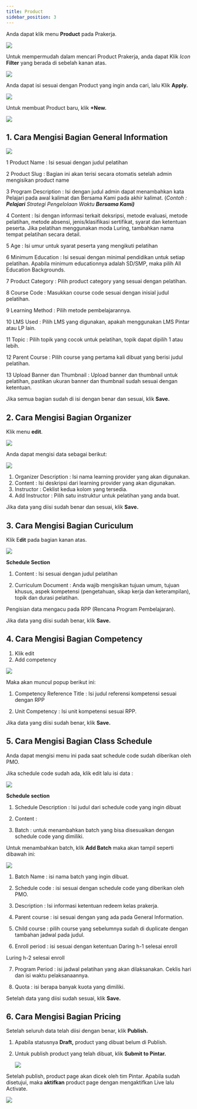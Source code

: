 ```yaml
---
title: Product
sidebar_position: 3
---
```

Anda dapat klik menu **Product** pada Prakerja.

![](/img/product-1.png)

Untuk mempermudah dalam mencari Product Prakerja, anda dapat Klik *Icon* **Filter** yang berada di sebelah kanan atas.

![](/img/product-2.png)

Anda dapat isi sesuai dengan Product yang ingin anda cari, lalu Klik **Apply.**

![](/img/product-3.png)

Untuk membuat Product baru, klik **+New.**

![](/img/product-4.png)

## 1. Cara Mengisi Bagian General Information

![](/img/product-5.png)

1 Product Name : Isi sesuai dengan judul pelatihan

2 Product Slug : Bagian ini akan terisi secara otomatis setelah admin mengisikan product name

3 Program Description : Isi dengan judul admin dapat menambahkan kata Pelajari pada awal kalimat dan Bersama Kami pada akhir kalimat. (*Contoh : **Pelajari** Strategi Pengelolaan Waktu **Bersama Kami)***

4 Content : Isi dengan informasi terkait deksripsi, metode evaluasi, metode pelatihan, metode absensi, jenis/klasifikasi sertifikat, syarat dan ketentuan peserta. 
Jika pelatihan menggunakan moda Luring, tambahkan nama tempat pelatihan secara detail.

5 Age : Isi umur untuk syarat peserta yang mengikuti pelatihan

6 Minimum Education : Isi sesuai dengan minimal pendidikan untuk setiap pelatihan. Apabila minimum educationnya adalah SD/SMP, maka pilih All Education Backgrounds.

7 Product Category : Pilih product category yang sesuai dengan pelatihan.

8 Course Code : Masukkan course code sesuai dengan inisial judul pelatihan.

9 Learning Method : Pilih metode pembelajarannya.

10 LMS Used : Pilih LMS yang digunakan, apakah menggunakan LMS Pintar atau LP lain.

11 Topic : Pilih topik yang cocok untuk pelatihan, topik dapat dipilih 1 atau lebih.

12 Parent Course : Pilih course yang pertama kali dibuat yang berisi judul pelatihan.

13 Upload Banner dan Thumbnail : Upload banner dan thumbnail untuk pelatihan, pastikan ukuran banner dan thumbnail sudah sesuai dengan ketentuan.

Jika semua bagian sudah di isi dengan benar dan sesuai, klik **Save.**



## 2. Cara Mengisi Bagian **Organizer**

Klik menu **edit**.

![](/img/product-6.png)

Anda dapat mengisi data sebagai berikut:

![](/img/product-7.png)

1. Organizer Description : Isi nama learning provider yang akan digunakan.
2. Content : Isi deskripsi dari learning provider yang akan digunakan.
3. Instructor : Ceklist kedua kolom yang tersedia.
4. Add Instructor : Pilih satu instruktur untuk pelatihan yang anda buat.

Jika data yang diisi sudah benar dan sesuai, klik **Save.**



## 3. Cara Mengisi Bagian **Curiculum**

Klik E**dit** pada bagian kanan atas.

![](/img/product-8.png)

**Schedule Section**

1. Content : Isi sesuai dengan judul pelatihan

2. Curriculum Document : Anda wajib mengisikan tujuan umum, tujuan khusus, aspek kompetensi (pengetahuan, sikap kerja dan keterampilan), topik dan durasi pelatihan. 

Pengisian data mengacu pada RPP (Rencana Program Pembelajaran).

Jika data yang diisi sudah benar, klik **Save.**



## 4. Cara Mengisi Bagian **Competency**

1. Klik edit
2. Add competency

![](/img/product-9.png)

Maka akan muncul popup berikut ini:

1. Competency Reference Title : Isi judul referensi kompetensi sesuai dengan RPP

2. Unit Competency : Isi unit kompetensi sesuai RPP. 

Jika data yang diisi sudah benar, klik **Save.**



## **5. Cara Mengisi Bagian Class Schedule**

Anda dapat mengisi menu ini pada saat schedule code sudah diberikan oleh PMO.

Jika schedule code sudah ada, klik edit lalu isi data : 

![](/img/product-10.png)

**Schedule section**

1. Schedule Description : Isi judul dari schedule code yang ingin dibuat

2. Content : 

3. Batch : untuk menambahkan batch yang bisa disesuaikan dengan schedule code yang dimiliki. 

Untuk menambahkan batch, klik **Add Batch** maka akan tampil seperti dibawah ini:

![](/img/product-12.png)

1. Batch Name : isi nama batch yang ingin dibuat.

2. Schedule code : isi sesuai dengan schedule code yang diberikan oleh PMO.

3. Description : Isi informasi ketentuan redeem kelas prakerja.

4. Parent course : isi sesuai dengan yang ada pada General Information.

5. Child course : pilih course yang sebelumnya sudah di duplicate dengan tambahan jadwal pada judul.

6. Enroll period : isi sesuai dengan ketentuan
Daring h-1 selesai enroll

Luring h-2 selesai enroll

7. Program Period : isi jadwal pelatihan yang akan dilaksanakan. Ceklis hari dan isi waktu pelaksanaannya.

8. Quota : isi berapa banyak kuota yang dimiliki. 

Setelah data yang diisi sudah sesuai, klik **Save.** 



## 6. Cara Mengisi Bagian **Pricing**

Setelah seluruh data telah diisi dengan benar, klik **Publish.**

1. Apabila statusnya **Draft,** product yang dibuat belum di Publish.
2. Untuk publish product yang telah dibuat, klik **Submit to Pintar.**

   ![](/img/product-14.png)

Setelah publish, product page akan dicek oleh tim Pintar. Apabila sudah disetujui, maka **aktifkan** product page dengan mengaktifkan Live lalu Activate. 


![](/img/product-15.png)
